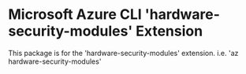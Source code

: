 Microsoft Azure CLI 'hardware-security-modules' Extension
==========================================

This package is for the 'hardware-security-modules' extension.
i.e. 'az hardware-security-modules'
